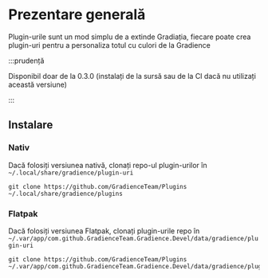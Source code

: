 # Prezentare generală

Plugin-urile sunt un mod simplu de a extinde Gradiația, fiecare poate crea plugin-uri pentru a personaliza totul cu culori de la Gradience

:::prudență

Disponibil doar de la 0.3.0 (instalați de la sursă sau de la CI dacă nu utilizați această versiune)

:::


## Instalare

### Nativ

Dacă folosiți versiunea nativă, clonați repo-ul plugin-urilor în `~/.local/share/gradience/plugin-uri`

```shell
git clone https://github.com/GradienceTeam/Plugins ~/.local/share/gradience/plugins
```


### Flatpak

Dacă folosiți versiunea Flatpak, clonați plugin-urile repo în `~/.var/app/com.github.GradienceTeam.Gradience.Devel/data/gradience/plugin-uri`

```shell
git clone https://github.com/GradienceTeam/Plugins ~/.var/app/com.github.GradienceTeam.Gradience.Devel/data/gradience/plugins
```

